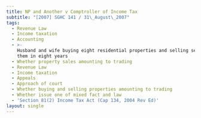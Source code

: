 ```yaml
---
title: NP and Another v Comptroller of Income Tax
subtitle: "[2007] SGHC 141 / 31\_August\_2007"
tags:
  - Revenue Law
  - Income taxation
  - Accounting
  - >-
    Husband and wife buying eight residential properties and selling seven of
    them in eight years
  - Whether property sales amounting to trading
  - Revenue Law
  - Income taxation
  - Appeals
  - Approach of court
  - Whether buying and selling properties amounting to trading
  - Whether issue one of mixed fact and law
  - 'Section 81(2) Income Tax Act (Cap 134, 2004 Rev Ed)'
layout: single
---
```


